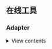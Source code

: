 
## 在线工具

### Adapter

<details>
<summary>View contents</summary>

* [base64 图片](http://tool.chinaz.com/tools/imgtobase)
* [HTML5 Please Use the new and shiny responsibly](http://html5please.com/)
* [兼容性速查](https://caniuse.com/)
* [在线配色选择器](http://www.peise.net/tools/web/)




* 渲染优化

  1.禁止使用 iframe（阻塞父文档 onload 事件）；
  *iframe 会阻塞主页面的 Onload 事件；
  *搜索引擎的检索程序无法解读这种页面，不利于 SEO;
  \*iframe 和主页面共享连接池，而浏览器对相同域的连接有限制，所以会影响页面的并行加载。

            使用iframe之前需要考虑这两个缺点。如果需要使用iframe，最好是通过javascript
            动态给iframe添加src属性值，这样可以绕开以上两个问题。

  2.禁止使用 gif 图片实现 loading 效果（降低 CPU 消耗，提升渲染性能）；

  3、使用 CSS3 代码代替 JS 动画（尽可能避免重绘重排以及回流）；

  4、对于一些小图标，可以使用 base64 位编码，以减少网络请求。但不建议大图使用，比较耗费 CPU；小图标优势在于：

      1.减少 HTTP 请求； 2.避免文件跨域； 3.修改及时生效；

  5、页面头部的<style></style> 会阻塞页面；（因为 Renderer 进程中 JS 线程和渲染线程是互斥的）；

  6、页面头部<script</script> 会阻塞页面；（因为 Renderer 进程中 JS 线程和渲染线程是互斥的）；

  7、页面中空的 href 和 src 会阻塞页面其他资源的加载 (阻塞下载进程)；

  8、网页 Gzip，CDN 托管，data 缓存 ，图片服务器；

  9、前端模板 JS+数据，减少由于 HTML 标签导致的带宽浪费，前端用变量保存 AJAX 请求结果，每次操作本地变量，不用请求，减少请求次数

  10、用 innerHTML 代替 DOM 操作，减少 DOM 操作次数，优化 javascript 性能。

  11、当需要设置的样式很多时设置 className 而不是直接操作 style。

  12、少用全局变量、缓存 DOM 节点查找的结果。减少 IO 读取操作。

  13、避免使用 CSS Expression（css 表达式)又称 Dynamic properties(动态属性)。
  
  14、图片预加载，将样式表放在顶部，将脚本放在底部 加上时间戳。

  15、 避免在页面的主体布局中使用 table，table 要等其中的内容完全下载之后才会显示出来，显示比 div+css 布局慢。对普通的网站有一个统一的思路，就是尽量向前端优化、减少数据库操作、减少磁盘 IO。向前端优化指的是，在不影响功能和体验的情况下，能在浏览器执行的不要在服务端执行，能在缓存服务器上直接返回的不要到应用服务器，程序能直接取得的结果不要到外部取得，本机内能取得的数据不要到远程取，内存能取到的不要到磁盘取，缓存中有的不要去数据库查询。减少数据库操作指减少更新次数、缓存结果减少查询次数、将数据库执行的操作尽可能的让你的程序完成（例如 join 查询），减少磁盘 IO 指尽量不使用文件系统作为缓存、减少读写文件次数等。程序优化永远要优化慢的部分，换语言是无法“优化”的。
